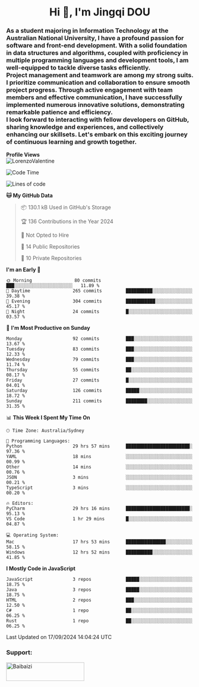 <h1 align="center">Hi 👋, I'm Jingqi DOU</h1>
<h3 align="left">
As a student majoring in Information Technology at the Australian National University, I have a profound passion for software and front-end development. With a solid foundation in data structures and algorithms, coupled with proficiency in multiple programming languages and development tools, I am well-equipped to tackle diverse tasks efficiently. <br>
Project management and teamwork are among my strong suits. I prioritize communication and collaboration to ensure smooth project progress. Through active engagement with team members and effective communication, I have successfully implemented numerous innovative solutions, demonstrating remarkable patience and efficiency.<br>
I look forward to interacting with fellow developers on GitHub, sharing knowledge and experiences, and collectively enhancing our skillsets. Let's embark on this exciting journey of continuous learning and growth together.
</h3>

**Profile Views**<br>
<img src="https://count.getloli.com/get/@:name" alt="LorenzoValentine" theme="rule34" />


<!--START_SECTION:waka-->
![Code Time](http://img.shields.io/badge/Code%20Time-849%20hrs%206%20mins-blue)

![Lines of code](https://img.shields.io/badge/From%20Hello%20World%20I%27ve%20Written-392.4%20thousand%20lines%20of%20code-blue)

**🐱 My GitHub Data** 

> 📦 130.1 kB Used in GitHub's Storage 
 > 
> 🏆 136 Contributions in the Year 2024
 > 
> 🚫 Not Opted to Hire
 > 
> 📜 14 Public Repositories 
 > 
> 🔑 10 Private Repositories 
 > 
**I'm an Early 🐤** 

```text
🌞 Morning                80 commits          ███░░░░░░░░░░░░░░░░░░░░░░   11.89 % 
🌆 Daytime                265 commits         ██████████░░░░░░░░░░░░░░░   39.38 % 
🌃 Evening                304 commits         ███████████░░░░░░░░░░░░░░   45.17 % 
🌙 Night                  24 commits          █░░░░░░░░░░░░░░░░░░░░░░░░   03.57 % 
```
📅 **I'm Most Productive on Sunday** 

```text
Monday                   92 commits          ███░░░░░░░░░░░░░░░░░░░░░░   13.67 % 
Tuesday                  83 commits          ███░░░░░░░░░░░░░░░░░░░░░░   12.33 % 
Wednesday                79 commits          ███░░░░░░░░░░░░░░░░░░░░░░   11.74 % 
Thursday                 55 commits          ██░░░░░░░░░░░░░░░░░░░░░░░   08.17 % 
Friday                   27 commits          █░░░░░░░░░░░░░░░░░░░░░░░░   04.01 % 
Saturday                 126 commits         █████░░░░░░░░░░░░░░░░░░░░   18.72 % 
Sunday                   211 commits         ████████░░░░░░░░░░░░░░░░░   31.35 % 
```


📊 **This Week I Spent My Time On** 

```text
🕑︎ Time Zone: Australia/Sydney

💬 Programming Languages: 
Python                   29 hrs 57 mins      ████████████████████████░   97.36 % 
YAML                     18 mins             ░░░░░░░░░░░░░░░░░░░░░░░░░   00.99 % 
Other                    14 mins             ░░░░░░░░░░░░░░░░░░░░░░░░░   00.76 % 
JSON                     3 mins              ░░░░░░░░░░░░░░░░░░░░░░░░░   00.21 % 
TypeScript               3 mins              ░░░░░░░░░░░░░░░░░░░░░░░░░   00.20 % 

🔥 Editors: 
PyCharm                  29 hrs 16 mins      ████████████████████████░   95.13 % 
VS Code                  1 hr 29 mins        █░░░░░░░░░░░░░░░░░░░░░░░░   04.87 % 

💻 Operating System: 
Mac                      17 hrs 53 mins      ███████████████░░░░░░░░░░   58.15 % 
Windows                  12 hrs 52 mins      ██████████░░░░░░░░░░░░░░░   41.85 % 
```

**I Mostly Code in JavaScript** 

```text
JavaScript               3 repos             █████░░░░░░░░░░░░░░░░░░░░   18.75 % 
Java                     3 repos             █████░░░░░░░░░░░░░░░░░░░░   18.75 % 
HTML                     2 repos             ███░░░░░░░░░░░░░░░░░░░░░░   12.50 % 
C#                       1 repo              ██░░░░░░░░░░░░░░░░░░░░░░░   06.25 % 
Rust                     1 repo              ██░░░░░░░░░░░░░░░░░░░░░░░   06.25 % 
```




 Last Updated on 17/09/2024 14:04:24 UTC
<!--END_SECTION:waka-->

<!-- [![willianrod's wakatime stats](https://github-readme-stats.vercel.app/api/wakatime?username=lorenzoval2050)](https://github.com/anuraghazra/github-readme-stats) -->


<h3 align="left">Support:</h3>
<p><a href="https://www.buymeacoffee.com/Baibaizi"> <img align="left" src="https://cdn.buymeacoffee.com/buttons/v2/default-yellow.png" height="50" width="210" alt="Baibaizi" /></a></p><br><br>
